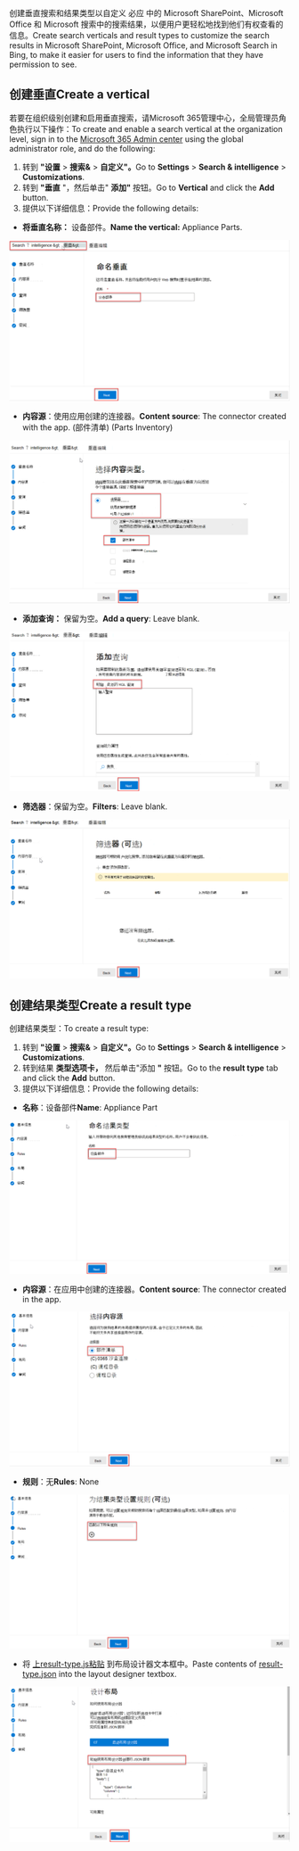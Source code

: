 <!-- markdownlint-disable MD002 MD025 MD041 -->

<span data-ttu-id="52bce-101">创建垂直搜索和结果类型以自定义 必应 中的 Microsoft SharePoint、Microsoft Office 和 Microsoft 搜索中的搜索结果，以便用户更轻松地找到他们有权查看的信息。</span><span class="sxs-lookup"><span data-stu-id="52bce-101">Create search verticals and result types to customize the search results in Microsoft SharePoint, Microsoft Office, and Microsoft Search in Bing, to make it easier for users to find the information that they have permission to see.</span></span>

## <a name="create-a-vertical"></a><span data-ttu-id="52bce-102">创建垂直</span><span class="sxs-lookup"><span data-stu-id="52bce-102">Create a vertical</span></span>

<span data-ttu-id="52bce-103">若要在组织级别创建和启用垂直搜索，请Microsoft 365管理中心，全局管理员角色[](https://admin.microsoft.com/)执行以下操作：</span><span class="sxs-lookup"><span data-stu-id="52bce-103">To create and enable a search vertical at the organization level, sign in to the [Microsoft 365 Admin center](https://admin.microsoft.com/) using the global administrator role, and do the following:</span></span>

1. <span data-ttu-id="52bce-104">转到 **"设置**  >  **搜索&**  >  **自定义"。**</span><span class="sxs-lookup"><span data-stu-id="52bce-104">Go to **Settings** > **Search & intelligence** > **Customizations**.</span></span>
2. <span data-ttu-id="52bce-105">转到 **"垂直** "，然后单击" **添加"** 按钮。</span><span class="sxs-lookup"><span data-stu-id="52bce-105">Go to **Vertical** and click the **Add** button.</span></span>
3. <span data-ttu-id="52bce-106">提供以下详细信息：</span><span class="sxs-lookup"><span data-stu-id="52bce-106">Provide the following details:</span></span>
  * <span data-ttu-id="52bce-107">**将垂直名称：** 设备部件。</span><span class="sxs-lookup"><span data-stu-id="52bce-107">**Name the vertical:** Appliance Parts.</span></span>

   !["命名垂直"部分屏幕截图](images/connectors-images/build11.png)

  * <span data-ttu-id="52bce-109">**内容源**：使用应用创建的连接器。</span><span class="sxs-lookup"><span data-stu-id="52bce-109">**Content source**: The connector created with the app.</span></span> <span data-ttu-id="52bce-110"> (部件清单) </span><span class="sxs-lookup"><span data-stu-id="52bce-110">(Parts Inventory)</span></span>

   !["内容源"部分屏幕截图](images/connectors-images/build12.png)

  * <span data-ttu-id="52bce-112">**添加查询：** 保留为空。</span><span class="sxs-lookup"><span data-stu-id="52bce-112">**Add a query**: Leave blank.</span></span>

   !["添加查询"部分屏幕截图](images/connectors-images/build13.png)

  * <span data-ttu-id="52bce-114">**筛选器**：保留为空。</span><span class="sxs-lookup"><span data-stu-id="52bce-114">**Filters**: Leave blank.</span></span>

   !["筛选器"部分屏幕截图](images/connectors-images/build14.png)

## <a name="create-a-result-type"></a><span data-ttu-id="52bce-116">创建结果类型</span><span class="sxs-lookup"><span data-stu-id="52bce-116">Create a result type</span></span>

<span data-ttu-id="52bce-117">创建结果类型：</span><span class="sxs-lookup"><span data-stu-id="52bce-117">To create a result type:</span></span>

1. <span data-ttu-id="52bce-118">转到 **"设置**  >  **搜索&**  >  **自定义"。**</span><span class="sxs-lookup"><span data-stu-id="52bce-118">Go to **Settings** > **Search & intelligence** > **Customizations**.</span></span>
2. <span data-ttu-id="52bce-119">转到结果 **类型选项卡，** 然后单击"添加 **"** 按钮。</span><span class="sxs-lookup"><span data-stu-id="52bce-119">Go to the **result type** tab and click the **Add** button.</span></span>
3. <span data-ttu-id="52bce-120">提供以下详细信息：</span><span class="sxs-lookup"><span data-stu-id="52bce-120">Provide the following details:</span></span>

  * <span data-ttu-id="52bce-121">**名称**：设备部件</span><span class="sxs-lookup"><span data-stu-id="52bce-121">**Name**: Appliance Part</span></span>

   !["命名结果类型"部分屏幕截图](images/connectors-images/build15.png)

  * <span data-ttu-id="52bce-123">**内容源**：在应用中创建的连接器。</span><span class="sxs-lookup"><span data-stu-id="52bce-123">**Content source**: The connector created in the app.</span></span>

   !["选择内容源"部分屏幕截图](images/connectors-images/build16.png)

  * <span data-ttu-id="52bce-125">**规则**：无</span><span class="sxs-lookup"><span data-stu-id="52bce-125">**Rules**: None</span></span>

   !["设置规则"部分屏幕截图](images/connectors-images/build17.png)

  * <span data-ttu-id="52bce-127">将 [ 上result-type.js粘贴](https://github.com/microsoftgraph/msgraph-search-connector-sample/blob/master/result-type.json) 到布局设计器文本框中。</span><span class="sxs-lookup"><span data-stu-id="52bce-127">Paste contents of [result-type.json](https://github.com/microsoftgraph/msgraph-search-connector-sample/blob/master/result-type.json) into the layout designer textbox.</span></span>

   !["设计布局"部分屏幕截图](images/connectors-images/build18.png)
